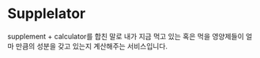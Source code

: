# Supplelator
supplement + calculator를 합친 말로 내가 지금 먹고 있는 혹은 먹을 영양제들이 얼마 만큼의 성분을 갖고 있는지 계산해주는 서비스입니다.